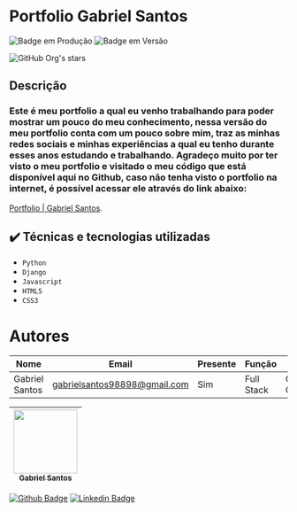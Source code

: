 # Portfolio Gabriel Santos

![Badge em Produção](http://img.shields.io/static/v1?label=STATUS&message=EM%20PRODUÇÃO&color=GREEN&style=for-the-badge)
![Badge em Versão](http://img.shields.io/static/v1?label=Versão&message=2.0&color=GREEN&style=for-the-badge)

![GitHub Org's stars](https://img.shields.io/github/stars/gabrielsantos969?style=social)

## Descrição
### Este é meu portfolio a qual eu venho trabalhando para poder mostrar um pouco do meu conhecimento, nessa versão do meu portfolio conta com um pouco sobre mim, traz as minhas redes sociais e minhas experiências a qual eu tenho durante esses anos estudando e trabalhando. Agradeço muito por ter visto o meu portfolio e visitado o meu código que está disponível aqui no Github, caso não tenha visto o portfolio na internet, é possível acessar ele através do link abaixo:   
[Portfolio | Gabriel Santos](https://gabriel-santo.up.railway.app/).


## ✔️ Técnicas e tecnologias utilizadas

- ``Python``
- ``Django``
- ``Javascript``
- ``HTML5``
- ``CSS3``

# Autores
|Nome|Email|Presente|Função|Curso|
| -------- | -------- | -------- |-------- | -------- |
|Gabriel Santos|gabrielsantos98898@gmail.com|Sim|Full Stack|Ciências da Computação|


[<img src="https://github.com/gabrielsantos969.png" width=115 > <br> <sub> Gabriel Santos </sub>](https://github.com/gabrielsantos969) |
| :---: |  

[![Github Badge](https://img.shields.io/badge/-Github-000?style=flat-square&logo=Github&logoColor=white&link=https://github.com/gabrielsantos969)](https://github.com/gabrielsantos969)
[![Linkedin Badge](https://img.shields.io/badge/-LinkedIn-blue?style=flat-square&logo=Linkedin&logoColor=white&link=https://www.linkedin.com/in/gabriel-santos-b53632196/)](https://www.linkedin.com/in/gabriel-santos-b53632196/)
